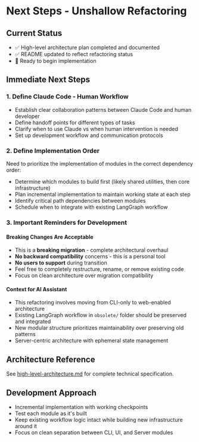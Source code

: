 # Next Steps - Unshallow Refactoring

## Current Status

- ✅ High-level architecture plan completed and documented
- ✅ README updated to reflect refactoring status
- 🔄 Ready to begin implementation

## Immediate Next Steps

### 1. Define Claude Code - Human Workflow

- Establish clear collaboration patterns between Claude Code and human developer
- Define handoff points for different types of tasks
- Clarify when to use Claude vs when human intervention is needed
- Set up development workflow and communication protocols

### 2. Define Implementation Order

Need to prioritize the implementation of modules in the correct dependency order:

- Determine which modules to build first (likely shared utilities, then core infrastructure)
- Plan incremental implementation to maintain working state at each step
- Identify critical path dependencies between modules
- Schedule when to integrate with existing LangGraph workflow

### 3. Important Reminders for Development

#### Breaking Changes Are Acceptable

- This is a **breaking migration** - complete architectural overhaul
- **No backward compatibility** concerns - this is a personal tool
- **No users to support** during transition
- Feel free to completely restructure, rename, or remove existing code
- Focus on clean architecture over migration compatibility

#### Context for AI Assistant

- This refactoring involves moving from CLI-only to web-enabled architecture
- Existing LangGraph workflow in `obsolete/` folder should be preserved and integrated
- New modular structure prioritizes maintainability over preserving old patterns
- Server-centric architecture with ephemeral state management

## Architecture Reference

See [high-level-architecture.md](./high-level-architecture.md) for complete technical specification.

## Development Approach

- Incremental implementation with working checkpoints
- Test each module as it's built
- Keep existing workflow logic intact while building new infrastructure around it
- Focus on clean separation between CLI, UI, and Server modules